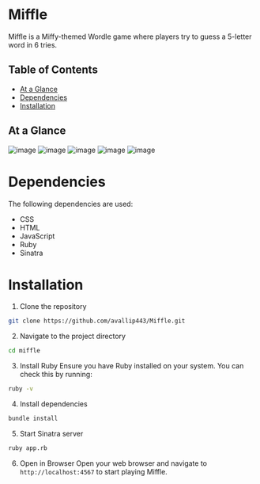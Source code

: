 # Miffle

Miffle is a Miffy-themed Wordle game where players try to guess a 5-letter word in 6 tries.

## Table of Contents
- [At a Glance](#at-a-glance)
- [Dependencies](#dependencies)
- [Installation](#installation)

## At a Glance
![image](https://github.com/user-attachments/assets/867f775f-fcd2-4d9b-9554-76c0b28df383)
![image](https://github.com/user-attachments/assets/7e42c334-fdb1-4773-b8a3-5744469fa783)
![image](https://github.com/user-attachments/assets/a19bac6b-853a-4800-ac3b-606c933c300d)
![image](https://github.com/user-attachments/assets/5a06a569-d2f7-42ae-b9b7-60e565a1a8ac)
![image](https://github.com/user-attachments/assets/5adee95d-b3a8-4a13-8b7d-3ac7fd7174ac)


# Dependencies
The following dependencies are used:
- CSS
- HTML
- JavaScript
- Ruby
- Sinatra

# Installation
1. Clone the repository
```bash
git clone https://github.com/avallip443/Miffle.git
```
2. Navigate to the project directory
```bash
cd miffle
```
3. Install Ruby 
Ensure you have Ruby installed on your system. You can check this by running:
```bash
ruby -v
```
4. Install dependencies
```bash
bundle install
```
5. Start Sinatra server
```bash
ruby app.rb
```
6. Open in Browser
Open your web browser and navigate to ```http://localhost:4567``` to start playing Miffle.
